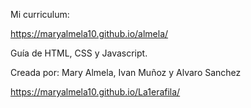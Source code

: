 Mi curriculum:

https://maryalmela10.github.io/almela/

Guía de HTML, CSS y Javascript.

Creada por: Mary Almela, Ivan Muñoz y Alvaro Sanchez

https://maryalmela10.github.io/La1erafila/
